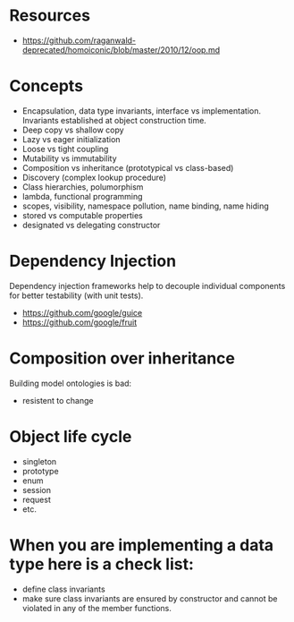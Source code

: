 # Resources
- https://github.com/raganwald-deprecated/homoiconic/blob/master/2010/12/oop.md

# Concepts
- Encapsulation, data type invariants, interface vs implementation. Invariants established at object construction time.
- Deep copy vs shallow copy
- Lazy vs eager initialization
- Loose vs tight coupling
- Mutability vs immutability
- Composition vs inheritance (prototypical vs class-based)
- Discovery (complex lookup procedure)
- Class hierarchies, polumorphism
- lambda, functional programming
- scopes, visibility, namespace pollution, name binding, name hiding
- stored vs computable properties
- designated vs delegating constructor

# Dependency Injection
Dependency injection frameworks help to decouple individual components for better testability (with unit tests).

- https://github.com/google/guice
- https://github.com/google/fruit

# Composition over inheritance
Building model ontologies is bad:
- resistent to change

# Object life cycle
- singleton
- prototype
- enum
- session
- request
- etc.

# When you are implementing a data type here is a check list:
- define class invariants
- make sure class invariants are ensured by constructor and cannot be violated in any of the member functions.
